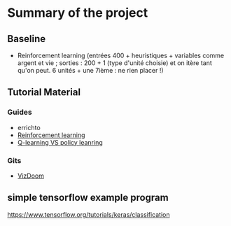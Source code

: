 # Summary of the project

## Baseline
- Reinforcement learning (entrées 400 + heuristiques + variables comme argent et vie ; sorties : 200 + 1 (type d'unité choisie) et on itère tant qu'on peut. 6 unités + une 7ième : ne rien placer !)

## Tutorial Material
### Guides
- errichto
- [Reinforcement learning]("https://medium.com/emergent-future/simple-reinforcement-learning-with-tensorflow-part-0-q-learning-with-tables-and-neural-networks-d195264329d0")
- [Q-learning VS policy leanring]("https://flyyufelix.github.io/2017/10/12/dqn-vs-pg.html")

### Gits
- [VizDoom]("https://github.com/flyyufelix/VizDoom-Keras-RL")

## simple tensorflow example program
https://www.tensorflow.org/tutorials/keras/classification
